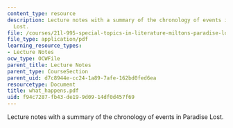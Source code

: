 ```yaml
---
content_type: resource
description: Lecture notes with a summary of the chronology of events in Paradise
  Lost.
file: /courses/21l-995-special-topics-in-literature-miltons-paradise-lost-january-iap-2008/f94c7287fb43de199d0914df0d457f69_what_happens.pdf
file_type: application/pdf
learning_resource_types:
- Lecture Notes
ocw_type: OCWFile
parent_title: Lecture Notes
parent_type: CourseSection
parent_uid: d7c8944e-cc24-1a89-7afe-162bd0fed6ea
resourcetype: Document
title: what_happens.pdf
uid: f94c7287-fb43-de19-9d09-14df0d457f69
---
```

Lecture notes with a summary of the chronology of events in Paradise Lost.

